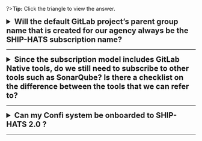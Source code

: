 ?>**Tip:** Click the triangle to view the answer.

<details>
  <summary style="font-size:20px"><b> Will the default GitLab project’s parent group name that is created for our agency always be the SHIP-HATS subscription name?	
 </b></summary><br>

Yes, the default GitLab project’s parent group name that is created for agency will always be the same as SHIP-HATS subscription name. If you want to rename the parent group, you must first rename the SHIP-HATS subscription title.

If you want to change the subscription title and parent group name, [raise a service request](https://jira.ship.gov.sg/servicedesk/customer/portal/11). In the **Summary** field of the ticket, indicate `SHIP-HATS 2.0 GitLab - <your request>`

For more information on the groups, refer to our [GitLab Groups](https://docs.developer.tech.gov.sg/docs/ship-hats-getting-started/architecture?id=gitlab-groups) documentation. 

</details>

---

<details>
  <summary style="font-size:20px"><b>Since the subscription model includes GitLab Native tools, do we still need to subscribe to other tools such as SonarQube? Is there a checklist on the difference between the tools that we can refer to? </b></summary><br>

Choice of tools depends on agency-specific use case and requirements. Refer to our [Tooling Strategy and Assessment](https://docs.developer.tech.gov.sg/docs/ship-hats-getting-started/ship-hats-tools?id=tooling-strategy)
</details>

---

<details>
  <summary style="font-size:20px"><b>Can my Confi system be onboarded to SHIP-HATS 2.0 ? </b></summary><br>

Do note that:

- SHIP-HATS does not store your production transactional data.
- SHIP-HATS only store your source codes, configurations files.
- SHIP-HATS will only run a transient instance of your application (without production data and only assessable within ship-hats)
for security scanning and automated functional testing activities.

A possible way ahead for your Confi systems to be on SHIP-HATS 2.0:

1. Classify your source codes as Confi(cloud) or below
    - This will not change your total system classification as it will remain as Confi
    - There is no need to re-classify any other system components (e.g., transactional Data)
1. With only your source code classified as Confi(cloud) you could leverage on SHIP-HATS for your CI/CD requirements.

</details>

---

